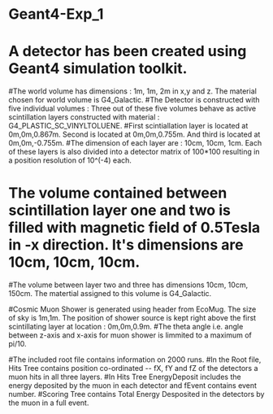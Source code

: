 # Geant4-Exp_1

# A detector has been created using Geant4 simulation toolkit. 
#The world volume has dimensions : 1m, 1m, 2m in x,y and z. The material chosen for world volume is G4_Galactic.
#The Detector is constructed with five individual volumes : Three out of these five volumes behave as active scintillation layers constructed with material : G4_PLASTIC_SC_VINYLTOLUENE. 
#First scintiallation layer is located at 0m,0m,0.867m. Second is located at 0m,0m,0.755m. And third is located at 0m,0m,-0.755m. 
#The dimension of each layer are : 10cm, 10cm, 1cm. Each of these layers is also divided into a detector matrix of 100*100 resulting in a position resolution of 10^(-4) each. 
# The volume contained between scintillation layer one and two is filled with magnetic field of 0.5Tesla in -x direction. It's dimensions are 10cm, 10cm, 10cm.
#The volume between layer two and three has dimensions 10cm, 10cm, 150cm. The matertial assigned to this volume is G4_Galactic.

#Cosmic Muon Shower is generated using header from EcoMug. The size of sky is 1m,1m. The position of shower source is kept right above the first scintillating layer at location : 0m,0m,0.9m.
#The theta angle i.e. angle between z-axis and x-axis for muon shower is limmited to a maximum of pi/10.

#The included root file contains information on 2000 runs.
#In the Root file, Hits Tree contains position co-ordinated -- fX, fY and fZ of the detectors a muon hits in all three layers.
#In Hits Tree EnergyDeposit includes the energy deposited by the muon in each detector and fEvent contains event number.
#Scoring Tree contains Total Energy Desposited in the detectors by the muon in a full event.
